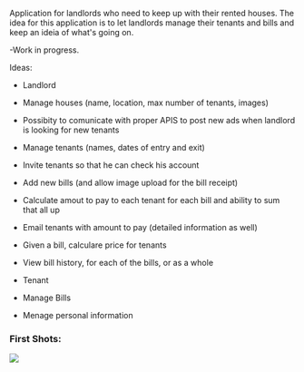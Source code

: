 Application for landlords who need to keep up with their rented houses.
The idea for this application is to let landlords manage their tenants and bills
and keep an ideia of what's going on.

-Work in progress.

Ideas:
- Landlord
 - Manage houses (name, location, max number of tenants, images)
 - Possibity to comunicate with proper APIS to post new ads when landlord is looking for new tenants
 - Manage tenants (names, dates of entry and exit)
 - Invite tenants so that he can check his account
 - Add new bills (and allow image upload for the bill receipt)
 - Calculate amout to pay to each tenant for each bill and ability to sum that all up
 - Email tenants with amount to pay (detailed information as well)
 - Given a bill, calculare price for tenants
 - View bill history, for each of the bills, or as a whole

- Tenant
 - Manage Bills
 - Menage personal information


### First Shots:
<img src="https://www.dropbox.com/s/5asxuevlbyw11kq/bills_dashboard.png">